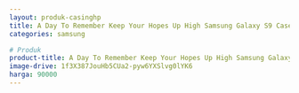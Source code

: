 ```yaml
---
layout: produk-casinghp
title: A Day To Remember Keep Your Hopes Up High Samsung Galaxy S9 Case
categories: samsung

# Produk
product-title: A Day To Remember Keep Your Hopes Up High Samsung Galaxy S9 Case
image-drive: 1f3X387JouHb5CUa2-pyw6YXSlvg0lYK6
harga: 90000
---
```

